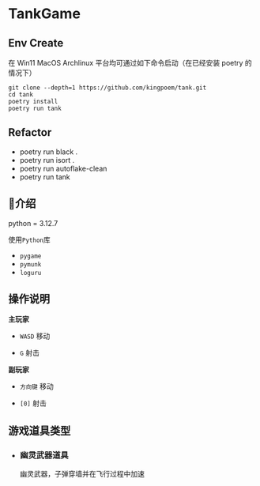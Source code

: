 # TankGame

## Env Create

在 Win11 MacOS Archlinux 平台均可通过如下命令启动（在已经安装 poetry 的情况下）
```shell
git clone --depth=1 https://github.com/kingpoem/tank.git
cd tank
poetry install
poetry run tank
```
## Refactor

- poetry run black .
- poetry run isort .
- poetry run autoflake-clean
- poetry run tank

## 📄介绍

python = 3.12.7


使用`Python`库
- `pygame`
- `pymunk`
- `loguru`

## 操作说明

**主玩家**

- `WASD` 移动

- `G` 射击

**副玩家**

- `方向键` 移动

- `[0]` 射击

## 游戏道具类型

- ### 幽灵武器道具

    幽灵武器，子弹穿墙并在飞行过程中加速

